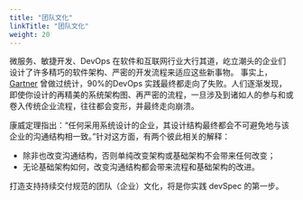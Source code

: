```yaml
---
title: "团队文化"
linkTitle: "团队文化"
weight: 20
---
```


微服务、敏捷开发、DevOps 在软件和互联网行业大行其道，屹立潮头的企业们设计了许多精巧的软件架构、严密的开发流程来适应这些新事物。
事实上，[Gartner](https://www.gartner.com/newsroom/id/3032517) 曾做过统计，90%的DevOps 实践最终都走向了失败。人们逐渐发现，
即使你设计的再精美的系统架构图、再严密的流程，一旦涉及到诸如人的参与和或卷入传统企业流程，往往都会变形，并最终走向崩溃。

康威定理指出：“任何采用系统设计的企业，其设计结构最终都会不可避免地与该企业的沟通结构相一致。”针对这方面，有两个彼此相关的解释：
* 除非也改变沟通结构，否则单纯改变架构或基础架构不会带来任何改变；
* 无论基础架构如何，改变沟通结构都会带来流程和基础架构的改进。

打造支持持续交付规范的团队（企业）文化，将是你实践 devSpec 的第一步。